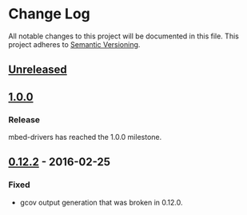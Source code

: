 # Change Log
All notable changes to this project will be documented in this file.
This project adheres to [Semantic Versioning](http://semver.org/).

## [Unreleased]
## [1.0.0]
### Release
mbed-drivers has reached the 1.0.0 milestone.

## [0.12.2] - 2016-02-25
### Fixed
- gcov output generation that was broken in 0.12.0.

[Unreleased]: https://github.com/ARMmbed/mbed-drivers/compare/v1.0.0...HEAD
[1.0.0]: https://github.com/ARMmbed/mbed-drivers/compare/v1.0.0...v0.12.2
[0.12.2]: https://github.com/ARMmbed/mbed-drivers/compare/v0.12.1...v0.12.2
